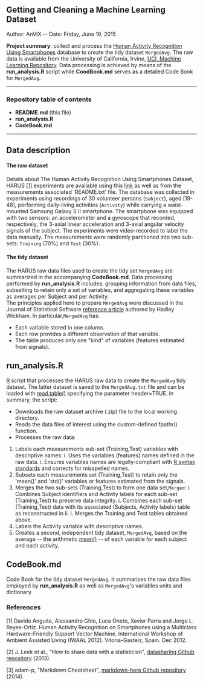 Getting and Cleaning a Machine Learning Dataset
---------------------------------------------
Author: AnVIX --
Date: Friday, June 19, 2015


**Project summary**: collect and process the [Human Activity Recognition Using Smartphones](http://archive.ics.uci.edu/ml/datasets/Human+Activity+Recognition+Using+Smartphones#) database to create the tidy dataset `MergedAvg`. The raw data is available from the University of California, Irvine, [UCI, Machine Learning Repository](http://archive.ics.uci.edu/ml/). Data processing is achieved by means of the **run_analysis.R** script while **CoodBook.md** serves as a detailed Code Book for `MergedAvg`.

---

### Repository table of contents

* **README.md** (this file)
* **run_analysis.R**
* **CodeBook.md**

---

Data description
----------------

#### The raw dataset

Details about The Human Activity Recognition Using Smartphones Dataset, HARUS [[1]](#Ref1) experiments are available using this [link](http://archive.ics.uci.edu/ml/datasets/Human+Activity+Recognition+Using+Smartphones#) as well as from the measurements associated 'README.txt' file. The database was collected in experiments using recordings of 30 volunteer persons (`Subject`), aged [19-48], performing daily-living activities (`Activity`) while carrying a waist-mounted Samsung Galaxy S II smartphone. The smartphone was equipped with two sensors: an accelerometer and a gyroscope that recorded, respectively, the 3-axial linear acceleration and 3-axial angular velocity signals of the subject. The experiments were video-recorded to label the data manually. The measurements were randomly partitioned into two sub-sets: `Training` (70%) and `Test` (30%).

 
#### The tidy dataset

The HARUS raw data files used to create the tidy set `MergedAvg` are summarized in the accompanying **CodeBook.md**. Data processing performed by **run_analysis.R** includes: grouping information from data files, subsetting to retain only a set of variables, and aggregating these variables as averages per Subject and per Activity.  
The principles applied here to prepare `MergedAvg` were discussed in the Journal of Statistical Software [reference article](http://vita.had.co.nz/papers/tidy-data.pdf) authored by Hadley Wickham. In particular,`MergedAvg` has:

* Each variable stored in one column.
* Each row provides a different observation of that variable.
* The table produces only one "kind" of variables (features estimated from signals). 


run_analysis.R
--------------
[R](http://www.r-project.org/) script that processes the HARUS raw data to create the `MergedAvg` tidy dataset. The latter dataset is saved to the `MergedAvg.txt` file and can be loaded with [read.table()](https://stat.ethz.ch/R-manual/R-devel/library/utils/html/read.table.html) specifying the parameter header=TRUE.
In summary, the script:

* Downloads the raw dataset archive (.zip) file to the local working directory.
* Reads the data files of interest using the custom-defined fpathr() function.
* Processes the raw data:


1. Labels each measurements sub-set (Training,Test) variables with descriptive names: 
    i. Uses the variables (features) names defined in the raw data.
    i. Ensures variables names are legally-compliant with [R syntax standards](https://stat.ethz.ch/R-manual/R-devel/library/base/html/make.names.html) and corrects for misspelled names. 
1. Subsets each measurements set (Training,Test) to retain only the 'mean()' and 'std()' variables or features estimated from the signals. 
1. Merges the two sub-sets (Training,Test) to form one data set,`Merged`: 
    i. Combines Subject identifiers and Activity labels for each sub-set (Training,Test) to preserve data integrity.
    i. Combines each sub-set (Training,Test) data with its associated (Subjects, Activity labels) table as reconstructed in ii.
    i. Merges the Training and Test tables obtained above.
1. Labels the Activity variable with descriptive names.
1. Creates a second, independent tidy dataset, `MergedAvg`, based on the average -- the arithmetic [mean()](https://stat.ethz.ch/R-manual/R-devel/library/base/html/mean.html) -- of each variable for each subject and each activity. 


CodeBook.md
---------------
Code Book for the tidy dataset `MergedAvg`. It summarizes the raw data files employed by **run_analysis.R** as well as `MergedAvg`'s variables units and dictionary.


### References
<a name="Ref1"></a> [1] Davide Anguita, Alessandro Ghio, Luca Oneto, Xavier Parra and Jorge L. Reyes-Ortiz. Human Activity Recognition on Smartphones using a Multiclass Hardware-Friendly Support Vector Machine. International Workshop of Ambient Assisted Living (IWAAL 2012). Vitoria-Gasteiz, Spain. Dec 2012. </a>

[2] J. Leek et al., "How to share data with a statistician", [datasharing Github repository](https://github.com/AnVIX/datasharing) (2013).

[3] adam-p, "Markdown Cheatsheet", [markdown-here Github repository](https://github.com/adam-p/markdown-here/wiki/Markdown-Cheatsheet) (2014).






